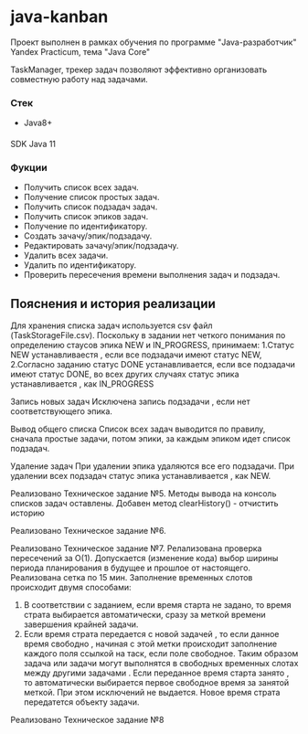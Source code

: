 # java-kanban
Проект выполнен в рамках обучения по программе "Java-разработчик" Yandex Practicum, тема "Java Core"

TaskManager, трекер задач позволяют эффективно организовать совместную работу над задачами.

### Стек
* Java8+
####
SDK Java 11

### Фукции

* Получить список всех задач.
* Получение список простых задач.
* Получить список подзадач задач.
* Получить список эпиков задач.
* Получение по идентификатору.
* Создать зачачу/эпик/подзадачу.
* Редактировать зачачу/эпик/подзадачу.
* Удалить всех задачи.
* Удалить по идентификатору.
* Проверить пересечения времени выполнения задач и подзадач.



## Пояснения и история реализации
Для хранения списка задач используется csv файл (TaskStorageFile.csv). 
Поскольку в задании нет четкого понимания по определению стаусов эпика NEW и IN_PROGRESS, принимаем:
1.Cтатус NEW устанавливаестя , если все подзадачи имеют статус NEW,
2.Cогласно заданию статус DONE устанавливается, если все подзадачи имеют статус DONE, во всех других случаях статус эпика устанавливается , как IN_PROGRESS

Запись новых задач
Исключена запись подзадачи , если нет соответствующего эпика. 

Вывод общего списка
Список всех задач выводится по правилу, сначала простые задачи, потом эпики,
за каждым эпиком идет список подзадач. 

Удаление задач
При удалении эпика удаляются все его подзадачи.
При удалении всех подзадач статус эпика устанавливается , как NEW.

Реализовано Техническое задание №5. Методы вывода на консоль списков задач оставлены.
Добавен метод clearHistory() - отчистить историю

Реализовано Техническое задание №6.

Реализовано Техническое задание №7. Релализована проверка пересечений за O(1).
Допускается (изменение кода) выбор ширины периода планирования в будущее и прошлое от настоящего. 
Реализована сетка по 15 мин. Заполнение временных слотов происходит двумя способами:
1. В соответствии с заданием, если время старта не задано, то время страта выбирается автоматически, 
сразу за меткой времени завершения крайней задачи.
2. Если время страта передается с новой задачей , то если данное время свободно , начиная с этой метки
происходит заполнение каждого поля ссылкой на таск, если поле свободное. Таким образом задача 
или задачи могут выполнятся в свободных временных слотах между другими задачами . Если переданное 
время старта занято , то автоматически выбирается первое свободное время за занятой меткой. 
При этом исключений не выдается. Новое время страта передатется объекту задачи. 

Реализовано Техническое задание №8




